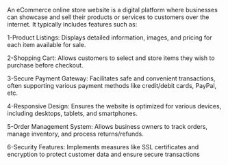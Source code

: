 
An eCommerce online store website is a digital platform where businesses can showcase and sell their products or services to customers over the internet. It typically includes features such as:

1-Product Listings:
Displays detailed information, images, and pricing for each item available for sale.

2-Shopping Cart:
Allows customers to select and store items they wish to purchase before checkout.

3-Secure Payment Gateway:
Facilitates safe and convenient transactions, often supporting various payment methods like credit/debit cards, PayPal, etc.

4-Responsive Design: 
Ensures the website is optimized for various devices, including desktops, tablets, and smartphones.

5-Order Management System:
Allows business owners to track orders, manage inventory, and process returns/refunds.

6-Security Features:
Implements measures like SSL certificates and encryption to protect customer data and ensure secure transactions
